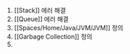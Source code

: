 1. [[Stack]] 에러 해결
2. [[Queue]] 에러 해결
3. [[Spaces/Home/Java/JVM/JVM]] 정의
4. [[Garbage Collection]] 정의
5. 